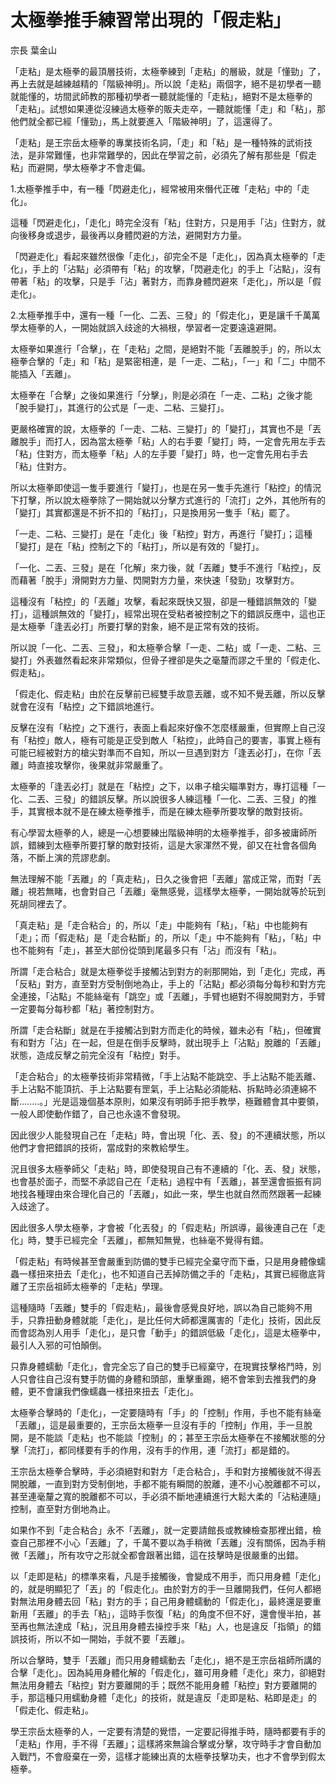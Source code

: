 # 太極拳推手練習常出現的「假走粘」

宗長
葉金山

「走粘」是太極拳的最頂層技術，太極拳練到「走粘」的層級，就是「懂勁」了，再上去就是越練越精的「階級神明」。所以說「走粘」兩個字，絕不是初學者一聽就能懂的，坊間武師教的那種初學者一聽就能懂的「走粘」，絕對不是太極拳的「走粘」。試想如果連從沒練過太極拳的販夫走卒，一聽就能懂「走」和「粘」，那他們就全都已經「懂勁」，馬上就要進入「階級神明」了，這還得了。

「走粘」是王宗岳太極拳的專業技術名詞，「走」和「粘」是一種特殊的武術技法，是非常難懂，也非常難學的，因此在學習之前，必須先了解有那些是「假走粘」而避開，學太極拳才不會走偏。

1.太極拳推手中，有一種「閃避走化」，經常被用來僭代正確「走粘」中的「走化」。

這種「閃避走化」，「走化」時完全沒有「粘」住對方，只是用手「沾」住對方，就向後移身或退步，最後再以身體閃避的方法，避開對方力量。

「閃避走化」看起來雖然很像「走化」，卻完全不是「走化」，因為真太極拳的「走化」，手上的「沾點」必須帶有「粘」的攻擊，「閃避走化」的手上「沾點」，沒有帶著「粘」的攻擊，只是手「沾」著對方，而靠身體閃避來「走化」，所以是「假走化」。

2.太極拳推手中，還有一種「一化、二丟、三發」的「假走化」，更是讓千千萬萬學太極拳的人，一開始就誤入歧途的大禍根，學習者一定要遠遠避開。

太極拳如果進行「合擊」，在「走粘」之間，是絕對不能「丟離脫手」的，所以太極拳合擊的「走」和「粘」是緊密相連，是「一走、二粘」，「一」和「二」中間不能插入「丟離」。

太極拳在「合擊」之後如果進行「分擊」，則是必須在「一走、二粘」之後才能「脫手變打」，其進行的公式是「一走、二粘、三變打」。

更嚴格確實的說，太極拳的「一走、二粘、三變打」的「變打」，其實也不是「丟離脫手」而打人，因為當太極拳「粘」人的右手要「變打」時，一定會先用左手去「粘」住對方，而太極拳「粘」人的左手要「變打」時，也一定會先用右手去「粘」住對方。

所以太極拳即使這一隻手要進行「變打」，也是在另一隻手先進行「粘控」的情況下打擊，所以說太極拳除了一開始就以分擊方式進行的「流打」之外，其他所有的「變打」其實都還是不折不扣的「粘打」，只是換用另一隻手「粘」罷了。

「一走、二粘、三變打」是在「走化」後「粘控」對方，再進行「變打」；這種「變打」是在「粘」控制之下的「粘打」，所以是有效的「變打」。

「一化、二丟、三發」是在「化解」來力後，就「丟離」雙手不進行「粘控」，反而藉著「脫手」滑開對方力量、閃開對方力量，來快速「發勁」攻擊對方。

這種沒有「粘控」的「丟離」攻擊，看起來既快又狠，卻是一種錯誤無效的「變打」，這種誤無效的「變打」，經常出現在受粘者被控制之下的錯誤反應中，這也正是太極拳「逢丟必打」所要打擊的對象，絕不是正常有效的技術。

所以說「一化、二丟、三發」，和太極拳合擊「一走、二粘」或「一走、二粘、三變打」外表雖然看起來非常類似，但骨子裡卻是失之毫釐而謬之千里的「假走化、假走粘」。

「假走化、假走粘」由於在反擊前已經雙手故意丟離，或不知不覺丟離，所以反擊就會在沒有「粘控」之下錯誤地進行。

反擊在沒有「粘控」之下進行，表面上看起來好像不怎麼樣嚴重，但實際上自己沒有「粘控」敵人，極有可能是正受到敵人「粘控」，此時自己的要害，事實上極有可能已經被對方的槍尖對準而不自知，所以一旦遇到對方「逢丟必打」，在你「丟離」時直接攻擊你，後果就非常嚴重了。

太極拳的「逢丟必打」就是在「粘控」之下，以串子槍尖瞄準對方，專打這種「一化、二丟、三發」的錯誤反擊。所以說很多人練這種「一化、二丟、三發」的推手，其實根本就不是在練太極拳推手，而是在練太極拳所要攻擊的敵對技術。

有心學習太極拳的人，總是一心想要練出階級神明的太極拳推手，卻多被庸師所誤，錯練到太極拳所要打擊的敵對技術，這是大家渾然不覺，卻又在社會各個角落，不斷上演的荒謬悲劇。

無法理解不能「丟離」的「真走粘」，日久之後會把「丟離」當成正常，而對「丟離」視若無睹，也會對自己「丟離」毫無感覺，這樣學太極拳，一開始就等於玩到死胡同裡去了。

 「真走粘」是「走合粘合」的，所以「走」中能夠有「粘」，「粘」中也能夠有「走」；而「假走粘」是「走合粘斷」的，所以「走」中不能夠有「粘」，「粘」中也不能夠有「走」，甚至大部份從頭到尾最多只有「沾」而沒有「粘」。

所謂「走合粘合」就是太極拳從手接觸沾到對方的剎那開始，到「走化」完成，再「反粘」對方，直至對方受制倒地為止，手上的「沾點」都必須每分每秒和對方完全連接，「沾點」不能絲毫有「跳空」或「丟離」，手臂也絕對不得脫開對方，手臂一定要每分每秒都「粘」著控制對方。

所謂「走合粘斷」就是在手接觸沾到對方而走化的時候，雖未必有「粘」，但確實有和對方「沾」在一起，但是在倒手反擊時，就出現手上「沾點」脫離的「丟離」狀態，造成反擊之前完全沒有「粘控」對手。

「走合粘合」的太極拳技術非常精微，「手上沾點不能跳空、手上沾點不能丟離、手上沾點不能頂抗、手上沾點要有罡氣，手上沾點必須能粘、拆點時必須連綿不斷........。」光是這幾個基本原則，如果沒有明師手把手教學，極難體會其中要領，一般人即使動作錯了，自己也永遠不會發現。

因此很少人能發現自己在「走粘」時，會出現「化、丟、發」的不連續狀態，所以他們才會把錯誤的技術，當成對的來教給學生。

況且很多太極拳師父「走粘」時，即使發現自己有不連續的「化、丟、發」狀態，也會基於面子，而堅不承認自己在「走粘」過程中有「丟離」，甚至還會振振有詞地找各種理由來合理化自己的「丟離」，如此一來，學生也就自然而然跟著一起練入歧途了。

因此很多人學太極拳，才會被「化丟發」的「假走粘」所誤導，最後連自己在「走化」時，雙手已經完全「丟離」，都無知無覺，也絲毫不覺得有錯。

「假走粘」有時候甚至會嚴重到防備的雙手已經完全棄守而下垂，只是用身體像蠕蟲一樣扭來扭去「走化」，也不知道自己丟掉防備之手的「走粘」，其實已經徹底背離了王宗岳祖師太極拳的「走粘」學理。

這種隨時「丟離」雙手的「假走粘」，最後會感覺良好地，誤以為自己能夠不用手，只靠扭動身體就能「走化」，是比任何大師都還厲害的「走化」技術，因此反而會認為別人用手「走化」，是只會「動手」的錯誤低級「走化」，這是太極拳中，最引人入邪的可怕顛倒。

只靠身體蠕動「走化」，會完全忘了自己的雙手已經棄守，在現實技擊格鬥時，別人只會往自己沒有雙手防備的身體和頭部，重擊重踢，絕不會笨到去推我們的身體，更不會讓我們像蠕蟲一樣扭來扭去「走化」。

太極拳合擊時的「走化」，一定要隨時有「手」的「控制」作用，手也不能有絲毫「丟離」，這是最重要的，王宗岳太極拳一旦沒有手的「控制」作用，手一旦脫開，是不能談「走粘」也不能談「控制」的；甚至王宗岳太極拳在不接觸狀態的分擊「流打」，都同樣要有手的作用，沒有手的作用，連「流打」都是錯的。

王宗岳太極拳合擊時，手必須絕對和對方「走合粘合」，手和對方接觸後就不得丟開脫離，一直到對方受制倒地，手都不能有瞬間的脫離，連不小心脫離都不可以，甚至連毫釐之寬的脫離都不可以，手必須不斷地連續進行大鬆大柔的「沾粘連隨」控制，直至對方倒地為止。

如果作不到「走合粘合」永不「丟離」，就一定要請館長或教練檢查那裡出錯，檢查自己那裡不小心「丟離」了，千萬不要以為手稍微「丟離」沒有關係，因為手稍微「丟離」，所有攻守之形就全都會跟著出錯，這在技擊時是很嚴重的出錯。

以「走即是粘」的標準來看，凡是手接觸後，會變成不用手，而只用身體「走化」的，就是明顯犯了「丟」的「假走化」。由於對方的手一旦離開我們，任何人都絕對無法用身體去回「粘」對方的手；自己用身體蠕動的「假走化」，最終還是要重新用「丟離」的手去「粘」，這時手恢復「粘」的角度不但不好，還會慢半拍，甚至再也無法達成「粘」，況且用身體去操控手來「粘」人，也是違反「指領」的錯誤技術，所以不如一開始，手就不要「丟離」。

所以合擊時，雙手「丟離」而只用身體蠕動去「走化」，絕不是王宗岳祖師所講的合擊「走化」。因為純用身體化解的「假走化」，雖可用身體「走化」來力，卻絕對無法用身體去「粘控」對方要離開的手；既然不能用身體「粘控」對方要離開的手，那這種只用蠕動身體「走化」的技術，就是違反「走即是粘、粘即是走」的「假走化、假走粘」。

學王宗岳太極拳的人，一定要有清楚的覺悟，一定要記得推手時，隨時都要有手的「走粘」作用，手不得「丟離」；這樣將來無論合擊或分擊，攻守時手才會自動加入戰鬥，不會廢棄在一旁，這樣才能練出真的太極拳技擊功夫，也才不會學到假太極拳。